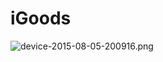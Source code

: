# iGoods
![device-2015-08-05-200916.png](https://github.com/dr-yand/iGooods/blob/master/img/device-2015-08-05-200916.png)
